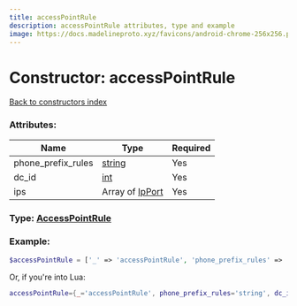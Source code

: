 ```yaml
---
title: accessPointRule
description: accessPointRule attributes, type and example
image: https://docs.madelineproto.xyz/favicons/android-chrome-256x256.png
---
```

# Constructor: accessPointRule  
[Back to constructors index](index.md)



### Attributes:

| Name     |    Type       | Required |
|----------|---------------|----------|
|phone\_prefix\_rules|[string](../types/string.md) | Yes|
|dc\_id|[int](../types/int.md) | Yes|
|ips|Array of [IpPort](../types/IpPort.md) | Yes|



### Type: [AccessPointRule](../types/AccessPointRule.md)


### Example:

```php
$accessPointRule = ['_' => 'accessPointRule', 'phone_prefix_rules' => 'string', 'dc_id' => int, 'ips' => [IpPort, IpPort]];
```  


Or, if you're into Lua:

```lua
accessPointRule={_='accessPointRule', phone_prefix_rules='string', dc_id=int, ips={IpPort}}

```


